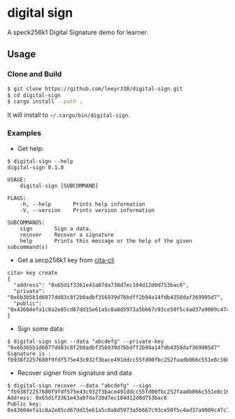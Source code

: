 # digital sign

A speck256k1 Digital Signature demo for learner.


## Usage

### Clone and Build

```bash
$ git clone https://github.com/leeyr338/digital-sign.git
$ cd digital-sign
$ cargo install --path .
```

It will install to `~/.cargo/bin/digital-sign`.

### Examples

- Get help:

```shell
$ digital-sign --help
digital-sign 0.1.0

USAGE:
    digital-sign [SUBCOMMAND]

FLAGS:
    -h, --help       Prints help information
    -V, --version    Prints version information

SUBCOMMANDS:
    sign       Sign a data.
    recover    Recover a signature
    help       Prints this message or the help of the given subcommand(s)
```

- Get a secp256k1 key from [cita-cli](https://github.com/citahub/cita-cli)

```shell
cita> key create
{
  "address": "0x65d1f3361e43a07da738d7ec104d12d0d753bac6",
  "private": "0x6b3b5b1d6077dd83c8f2b0adbf356939d76bdff2b94a14fdb4358daf369905d7",
  "public": "0x43604efa1c8a2e85cd67dd15e61a5c0a8d5973a5b667c93ce50f5c4ad37a9009c47c3debb278e3e951dc713cf1834b260b79acc5fd8a1da814bc9bab679bb8db"
}
```

- Sign some data:

```shell
$ digital-sign sign --data "abcdefg" --private-key "0x6b3b5b1d6077dd83c8f2b0adbf356939d76bdff2b94a14fdb4358daf369905d7"
Signature is : fb938f2257680f9fdf575e43c932f3bace491ddcc55fd00fbc252faadb066c551e8c1609c93a7ea89dc638aa7bb672734b699a6c5cfb1b0e301529fbf80ce13f01
```

- Recover signer from signature and data

```shell
$ digital-sign recover --data "abcdefg" --sign "fb938f2257680f9fdf575e43c932f3bace491ddcc55fd00fbc252faadb066c551e8c1609c93a7ea89dc638aa7bb672734b699a6c5cfb1b0e301529fbf80ce13f01"
Address: 0x65d1f3361e43a07da738d7ec104d12d0d753bac6
Public key: 0x43604efa1c8a2e85cd67dd15e61a5c0a8d5973a5b667c93ce50f5c4ad37a9009c47c3debb278e3e951dc713cf1834b260b79acc5fd8a1da814bc9bab679bb8db
```
